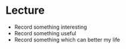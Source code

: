 # Lecture

* Record something interesting
* Record something useful
* Record something which can better my life
